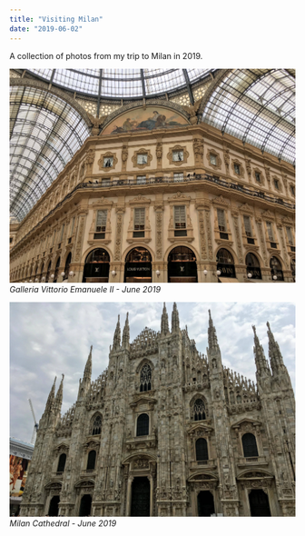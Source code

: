 ```yaml
---
title: "Visiting Milan"
date: "2019-06-02"
---
```


A collection of photos from my trip to Milan in 2019.

![Galleria Vittorio Emanuele II - June 2019](./1.jpg)
_Galleria Vittorio Emanuele II - June 2019_

![Milan Cathedral - June 2019](./2.jpg)
_Milan Cathedral - June 2019_
